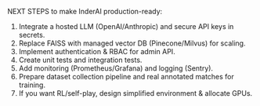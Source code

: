 NEXT STEPS to make InderAI production-ready:

1. Integrate a hosted LLM (OpenAI/Anthropic) and secure API keys in secrets.
2. Replace FAISS with managed vector DB (Pinecone/Milvus) for scaling.
3. Implement authentication & RBAC for admin API.
4. Create unit tests and integration tests.
5. Add monitoring (Prometheus/Grafana) and logging (Sentry).
6. Prepare dataset collection pipeline and real annotated matches for training.
7. If you want RL/self-play, design simplified environment & allocate GPUs.
